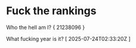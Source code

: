 # Fuck the rankings

Who the hell am I?
{ 21238096 }

What fucking year is it?
[ 2025-07-24T02:33:20Z ]
